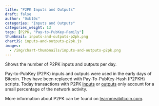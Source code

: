 ```yaml
---
title: "P2PK Inputs and Outputs"
draft: false
author: "0xb10c"
categories: "Inputs and Outputs"
categories_weight: 13
tags: [P2PK, "Pay-to-PubKey-Family"]
thumbnail: inputs-and-outputs-p2pk.png
chartJS: inputs-and-outputs-p2pk.js
images:
  - /img/chart-thumbnails/inputs-and-outputs-p2pk.png
---
```


Shows the number of P2PK inputs and outputs per day.
<!--more-->

Pay-to-PubKey (P2PK) inputs and outputs were used in the early days of Bitcoin.
They have been replaced with Pay-To-PubKey-Hash (P2PKH) scripts.
Today transactions with P2PK [inputs](/charts/inputs-distribution) or [outputs](/charts/output-type-distribution-count) only account for a small percentage of the network activity.

More information about P2PK can be found on [learnmeabitcoin.com](https://learnmeabitcoin.com/guide/p2ms).
